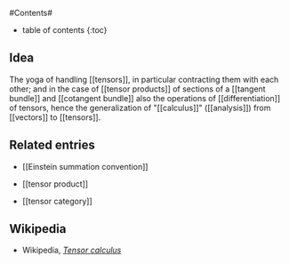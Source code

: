 
#Contents#
* table of contents
{:toc}

## Idea

The yoga of handling [[tensors]], in particular contracting them with each other; and in the case of [[tensor products]] of sections of a [[tangent bundle]] and [[cotangent bundle]] also the operations of [[differentiation]] of tensors, hence the generalization of "[[calculus]]" ([[analysis]]) from [[vectors]] to [[tensors]].

## Related entries

* [[Einstein summation convention]]

* [[tensor product]]

* [[tensor category]]

## Wikipedia

* Wikipedia, _[Tensor calculus](https://en.wikipedia.org/wiki/Tensor_calculus)_